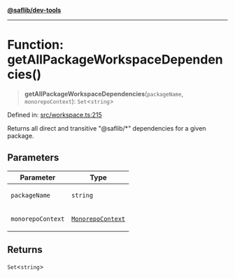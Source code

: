 [**@saflib/dev-tools**](../index.md)

***

# Function: getAllPackageWorkspaceDependencies()

> **getAllPackageWorkspaceDependencies**(`packageName`, `monorepoContext`): `Set`\<`string`\>

Defined in: [src/workspace.ts:215](https://github.com/sderickson/saflib/blob/08b450484447b76436131d9dcb342c3f616d8732/dev-tools/src/workspace.ts#L215)

Returns all direct and transitive "@saflib/*" dependencies for a given package.

## Parameters

<table>
<thead>
<tr>
<th>Parameter</th>
<th>Type</th>
</tr>
</thead>
<tbody>
<tr>
<td>

`packageName`

</td>
<td>

`string`

</td>
</tr>
<tr>
<td>

`monorepoContext`

</td>
<td>

[`MonorepoContext`](../interfaces/MonorepoContext.md)

</td>
</tr>
</tbody>
</table>

## Returns

`Set`\<`string`\>
